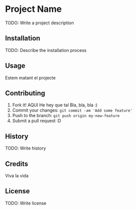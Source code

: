 # Project Name
TODO: Write a project description
## Installation
TODO: Describe the installation process
## Usage
Estem matant el projecte
## Contributing
1. Fork it!
AQUI He
hey que tal
Bla, bla, bla :)
3. Commit your changes: `git commit -am 'Add some
feature'`
4. Push to the branch: `git push origin my-new-feature`
5. Submit a pull request :D
## History
TODO: Write history
## Credits
Viva la vida
## License
TODO: Write license
